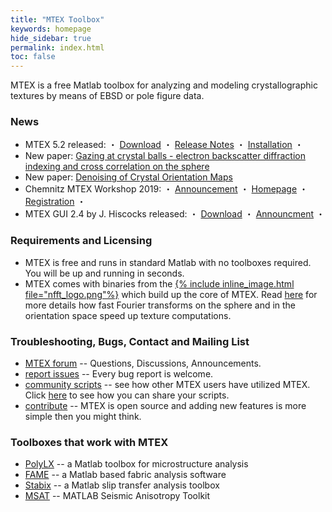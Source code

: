 ```yaml
---
title: "MTEX Toolbox"
keywords: homepage
hide_sidebar: true
permalink: index.html
toc: false
---
```


MTEX is a free Matlab toolbox for analyzing and modeling crystallographic textures by means of EBSD or pole figure data.

### News
* MTEX 5.2 released: ・ [Download](https://github.com/mtex-toolbox/mtex/releases/download/mtex-5.2/mtex-5.2.zip) ・ [Release Notes](changelog.html) ・ [Installation](download) ・
* New paper: [Gazing at crystal balls - electron backscatter diffraction indexing and cross correlation on the sphere](https://www-user.tu-chemnitz.de/~rahi/paper/gazingAtCrystalBalls.pdf)
* New paper: [Denoising of Crystal Orientation Maps](https://www-user.tu-chemnitz.de/~rahi/paper/denoising.pdf)
* Chemnitz MTEX Workshop 2019: ・ [Announcement](https://groups.google.com/forum/#!topic/mtexmail/XkXVO2wRN3M) ・ [Homepage](http://www-user.tu-chemnitz.de/~rahi/mtexWorkshop19) ・  [Registration](http://www-user.tu-chemnitz.de/~rahi/mtexWorkshop19/registration.php) ・
* MTEX GUI 2.4 by J. Hiscocks released: ・ [Download](https://www.researchgate.net/profile/Jessica_Hiscocks/publication/327848702_MTEX_GUI_for_EBSD_and_Pole_Figure_Plotting_Rev_24/data/5ba97639299bf13e604a3c43/Annotate2p4.zip) ・ [Announcment](https://www.researchgate.net/publication/327848702_MTEX_GUI_for_EBSD_and_Pole_Figure_Plotting_Rev_24) ・

### Requirements and Licensing

* MTEX is free and runs in standard Matlab with no toolboxes required. You will
be up and running in seconds.
* MTEX comes with binaries from the [{% include inline_image.html file="nfft_logo.png"%}](https://www-user.tu-chemnitz.de/~potts/nfft/) which build up the core of MTEX. Read [here]() for more details how fast Fourier transforms on the sphere and in the orientation space speed up texture computations.

### Troubleshooting, Bugs, Contact and Mailing List


 * [MTEX forum](https://groups.google.com/forum/?fromgroups=#!forum/mtexmail)
  -- Questions, Discussions, Announcements.
 * [report issues](https://github.com/mtex-toolbox/mtex/issues) -- Every bug
   report is welcome.
 * [community scripts](https://gist.github.com/search?utf8=%E2%9C%93&q=%23mtexScript)
   -- see how other MTEX users have utilized MTEX. Click [here](scripts) to see how
   you can share your scripts.
 * [contribute](https://github.com/mtex-toolbox/mtex) -- MTEX is open
   source and adding new features is more simple then you might think.

### Toolboxes that work with MTEX

* [PolyLX](http://petrol.natur.cuni.cz/~ondro/polylx) -- a Matlab toolbox for microstructure
  analysis
* [FAME](http://peternell.org/archive.html) -- a Matlab based fabric analysis
software
* [Stabix](https://github.com/stabix/stabix) -- a Matlab slip transfer analysis toolbox
* [MSAT](https://github.com/andreww/MSAT) -- MATLAB Seismic Anisotropy Toolkit
